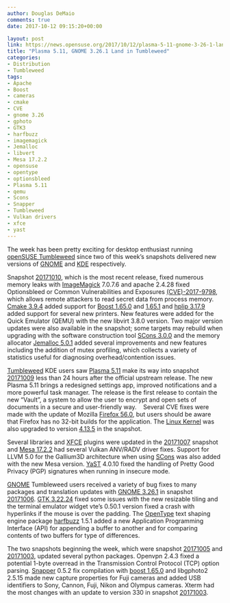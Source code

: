 ```yaml
---
author: Douglas DeMaio
comments: true
date: 2017-10-12 09:15:20+00:00

layout: post
link: https://news.opensuse.org/2017/10/12/plasma-5-11-gnome-3-26-1-land-in-tumbleweed/
title: "Plasma 5.11, GNOME 3.26.1 Land in Tumbleweed"
categories:
- Distribution
- Tumbleweed
tags:
- Apache
- Boost
- cameras
- cmake
- CVE
- gnome 3.26
- gphoto
- GTK3
- harfbuzz
- imagemagick
- Jemalloc
- libvert
- Mesa 17.2.2
- opensuse
- opentype
- optionsbleed
- Plasma 5.11
- qemu
- Scons
- Snapper
- Tumbleweed
- Vulkan drivers
- xfce
- yast
---
```

The week has been pretty exciting for desktop enthusiast running [openSUSE Tumbleweed](https://en.opensuse.org/Portal:Tumbleweed) since two of this week’s snapshots delivered new versions of [GNOME](https://www.gnome.org/) and [KDE](https://www.kde.org/) respectively.



Snapshot [20171010](https://lists.opensuse.org/opensuse-factory/2017-10/msg00291.html), which is the most recent release, fixed numerous memory leaks with [ImageMagick](https://www.imagemagick.org/script/index.php) 7.0.7.6 and apache 2.4.28 fixed Optionsbleed or Common Vulnerabilities and Exposures [(CVE)-2017-9798](https://www.suse.com/de-de/security/cve/CVE-2017-9798/), which allows remote attackers to read secret data from process memory. [Cmake 3.9.4](https://cmake.org/cmake/help/v3.9/release/3.9.html) added support for [Boost 1.65.0](http://www.boost.org/users/history/version_1_65_0.html) and [1.65.1](http://www.boost.org/users/history/version_1_65_1.html) and [hplip 3.17.9](https://sourceforge.net/projects/hplip/files/hplip/3.17.9/) added support for several new printers. New features were added for the Quick Emulator (QEMU) with the new libvirt 3.8.0 version. Two major version updates were also available in the snapshot; some targets may rebuild when upgrading with the software construction tool [SCons 3.0.0](http://scons.org/doc/production/HTML/scons-user.html#idm139977756906592) and the memory allocator [Jemalloc 5.0.1](https://github.com/jemalloc/jemalloc/releases) added several improvements and new features including the addition of mutex profiling, which collects a variety of statistics useful for diagnosing overhead/contention issues.

[Tumbleweed](https://en.opensuse.org/Portal:Tumbleweed) KDE users saw [Plasma 5.11](https://www.kde.org/announcements/plasma-5.11.0.php) make its way into snapshot [20171009](https://lists.opensuse.org/opensuse-factory/2017-10/msg00248.html) less than 24 hours after the official upstream release. The new Plasma 5.11 brings a redesigned settings app, improved notifications and a more powerful task manager. The release is the first release to contain the new “Vault”, a system to allow the user to encrypt and open sets of documents in a secure and user-friendly way.    Several CVE fixes were made with the update of Mozilla [Firefox 56.0](https://www.mozilla.org/en-US/firefox/56.0/releasenotes/), but users should be aware that Firefox has no 32-bit builds for the application. The [Linux Kernel](https://www.kernel.org/) was also upgraded to version [4.13.5](https://lkml.org/lkml/2017/10/5/93) in the snapshot.

Several libraries and [XFCE](https://xfce.org/) plugins were updated in the [20171007](https://lists.opensuse.org/opensuse-factory/2017-10/msg00178.html) snapshot and [Mesa 17.2.2](https://www.mesa3d.org/relnotes/17.2.2.html) had several Vulkan ANV/RADV driver fixes. Support for LLVM 5.0 for the Gallium3D architecture when using [SCons](http://scons.org) was also added with the new Mesa version. [YaST](http://yast.opensuse.org/) 4.0.10 fixed the handling of Pretty Good Privacy (PGP) signatures when running in insecure mode.<!-- more -->

[GNOME](https://www.gnome.org/) Tumbleweed users received a variety of bug fixes to many packages and translation updates with [GNOME 3.26.1](https://mail.gnome.org/archives/gnome-announce-list/2017-October/msg00006.html) in snapshot [20171006](https://lists.opensuse.org/opensuse-factory/2017-10/msg00152.html). [GTK 3.22.24](http://www.linuxfromscratch.org/blfs/view/svn/x/gtk3.html) fixed some issues with the new resizable tiling and the terminal emulator widget vte’s 0.50.1 version fixed a crash with hyperlinks if the mouse is over the padding. The [OpenType](http://www.microsoft.com/typography/otspec/) text shaping engine package [harfbuzz](https://www.freedesktop.org/wiki/Software/HarfBuzz/) 1.5.1 added a new Application Programming Interface (API) for appending a buffer to another and for comparing contents of two buffers for type of differences.

The two snapshots beginning the week, which were snapshot [20171005](https://lists.opensuse.org/opensuse-factory/2017-10/msg00141.html) and [20171003](https://lists.opensuse.org/opensuse-factory/2017-10/msg00112.html), updated several python packages. Openvpn 2.4.3 fixed a potential 1-byte overread in the Transmission Control Protocol (TCP) option parsing. [Snapper](https://en.opensuse.org/Portal:Snapper) 0.5.2 fix compilation with [boost 1.65.0](http://www.boost.org/users/history/version_1_65_0.html) and libgphoto2 2.5.15 made new capture properties for Fuji cameras and added USB identifiers to Sony, Cannon, Fuji, Nikon and Olympus cameras. Xterm had the most changes with an update to version 330 in snapshot [20171003](https://lists.opensuse.org/opensuse-factory/2017-10/msg00112.html).		
